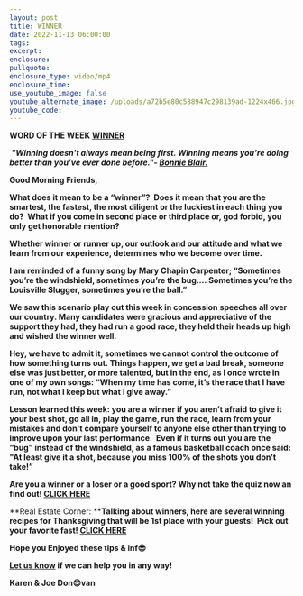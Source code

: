 ```yaml
---
layout: post
title: WINNER
date: 2022-11-13 06:00:00
tags:
excerpt:
enclosure:
pullquote:
enclosure_type: video/mp4
enclosure_time:
use_youtube_image: false
youtube_alternate_image: /uploads/a72b5e80c588947c298139ad-1224x466.jpg
youtube_code:
---
```

**WORD OF THE WEEK&nbsp;[WINNER](https://www.youtube.com/watch?v=zvtApEeAZCs)**

**&nbsp;*"Winning doesn't always mean being first. Winning means you're doing better than you've ever done before."-&nbsp;[Bonnie Blair.](https://en.wikipedia.org/wiki/Bonnie_Blair)***

**Good Morning Friends,**

**What does it mean to be a “winner”? &nbsp;Does it mean that you are the smartest, the fastest, the most diligent or the luckiest in each thing you do?&nbsp; What if you come in second place or third place or, god forbid, you only get honorable mention?**

**Whether winner or runner up, our outlook and our attitude and what we learn from our experience, determines who we become over time.**

**I am reminded of a funny song by Mary Chapin Carpenter; “Sometimes you’re the windshield, sometimes you’re the bug…. Sometimes you’re the Louisville Slugger, sometimes you’re the ball.”**

**We saw this scenario play out this week in concession speeches all over our country. Many candidates were gracious and appreciative of the support they had, they had run a good race, they held their heads up high and wished the winner well.**

**Hey, we have to admit it, sometimes we cannot control the outcome of how something turns out. Things happen, we get a bad break, someone else was just better, or more talented, but in the end, as I once wrote in&nbsp; one of my own songs: “When my time has come, it’s the race that I have run, not what I keep but what I give away.”**

**Lesson learned this week: you are a winner if you aren’t afraid to give it your best shot, go all in, play the game, run the race, learn from your mistakes and don't compare yourself to anyone else other than trying to improve upon your last performance.&nbsp; Even if it turns out you are the “bug” instead of the windshield, as a famous basketball coach once said: "At least give it a shot, because you miss 100% of the shots you don’t take\!”**

**Are you a winner or a loser or a good sport? Why not take the quiz now an find out\!&nbsp;[CLICK HERE](https://www.gotoquiz.com/are_you_a_winner_or_loser)**

**Real Estate Corner:&nbsp;****Talking about winners, here are several winning recipes for Thanksgiving that will be 1st place with your guests\!&nbsp; Pick out your favorite fast\!&nbsp;[CLICK HERE](https://www.bing.com/videos/search?&amp;q=winning+thanksgiving+recipes&amp;qft=+filterui%3amsite-tiktok.com&amp;FORM=SVRTRT)**

**Hope you Enjoyed these tips & inf😎**

**[Let us know](https://longislandrealestatevideoblog.com/contact)&nbsp;if we can help you in any way\!&nbsp;**

**Karen & Joe Don😎van&nbsp;**&nbsp;